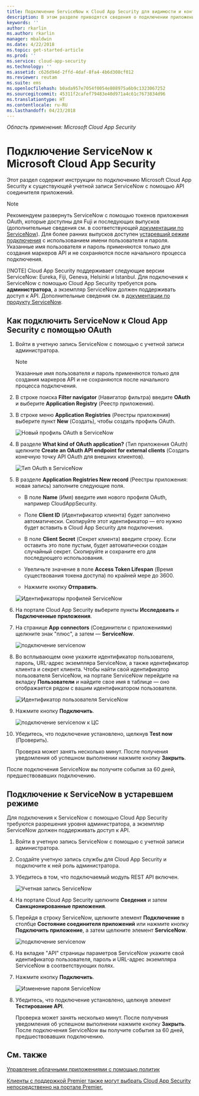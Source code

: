 ```yaml
---
title: Подключение ServiceNow к Cloud App Security для видимости и контроля использования | Документы Майкрософт
description: В этом разделе приводятся сведения о подключении приложения ServiceNow к Cloud App Security с помощью соединителя API.
keywords: ''
author: rkarlin
ms.author: rkarlin
manager: mbaldwin
ms.date: 4/22/2018
ms.topic: get-started-article
ms.prod: ''
ms.service: cloud-app-security
ms.technology: ''
ms.assetid: c626d94d-2ffd-4daf-8fa4-4b6d308cf012
ms.reviewer: reutam
ms.suite: ems
ms.openlocfilehash: b0ada957e7054f0054e808975a6b9c1323067252
ms.sourcegitcommit: 45311f2cafef79483e40d971a4c61c7673834d96
ms.translationtype: HT
ms.contentlocale: ru-RU
ms.lasthandoff: 04/23/2018
---
```

*Область применения: Microsoft Cloud App Security*

# <a name="connect-servicenow-to-microsoft-cloud-app-security"></a>Подключение ServiceNow к Microsoft Cloud App Security

Этот раздел содержит инструкции по подключению Microsoft Cloud App Security к существующей учетной записи ServiceNow с помощью API соединителя приложений. 

> [!NOTE]
>  Рекомендуем развернуть ServiceNow с помощью токенов приложения OAuth, которые доступны для Fuji и последующих выпусков (дополнительные сведения см. в соответствующей [документации по ServiceNow](http://wiki.servicenow.com/index.php?title=OAuth_Applications#gsc.tab=0)). Для более ранних выпусков доступен [устаревший режим подключения](#legacy-servicenow-connection) с использованием имени пользователя и пароля. Указанные имя пользователя и пароль применяются только для создания маркеров API и не сохраняются после начального процесса подключения.
> 
> [!NOTE]
>  Cloud App Security поддерживает следующие версии ServiceNow: Eureka, Fiji, Geneva, Helsinki и Istanbul. Для подключения к ServiceNow с помощью Cloud App Security требуется роль **администратора**, а экземпляр ServiceNow должен поддерживать доступ к API.  Дополнительные сведения см. в [документации по продукту ServiceNow](http://wiki.servicenow.com/index.php?title=Base_System_Roles#gsc.tab=0).
  
## <a name="how-to-connect-servicenow-to-cloud-app-security-using-oauth"></a>Как подключить ServiceNow к Cloud App Security с помощью OAuth
  
  
1. Войти в учетную запись ServiceNow с помощью с учетной записи администратора.  
 
   > [!NOTE]
   >  Указанные имя пользователя и пароль применяются только для создания маркеров API и не сохраняются после начального процесса подключения.

2. В строке поиска **Filter navigator** (Навигатор фильтра) введите **OAuth** и выберите **Application Registry** (Реестр приложения).

3. В строке меню **Application Registries** (Реестры приложения) выберите пункт **New** (Создать), чтобы создать профиль OAuth.

   ![Новый профиль OAuth в ServiceNow](./media/servicenow-app-registry.png)

4. В разделе **What kind of OAuth application?** (Тип приложения OAuth) щелкните **Create an OAuth API endpoint for external clients** (Создать конечную точку API OAuth для внешних клиентов).

   ![Тип OAuth в ServiceNow](./media/servicenow-oauth-app-type.png)

5. В разделе **Application Registries New record** (Реестры приложения: новая запись) заполните следующие поля.
    
    - В поле **Name** (Имя) введите имя нового профиля OAuth, например CloudAppSecurity. 
    
    - Поле **Client ID** (Идентификатор клиента) будет заполнено автоматически. Скопируйте этот идентификатор — его нужно будет вставить в Cloud App Security для подключения.
    
    - В поле **Client Secret** (Секрет клиента) введите строку. Если оставить это поле пустым, будет автоматически создан случайный секрет. Скопируйте и сохраните его для последующего использования. 
    
    - Увеличьте значение в поле **Access Token Lifespan** (Время существования токена доступа) по крайней мере до 3600.
    
    - Нажмите кнопку **Отправить**.

   ![Идентификаторы профилей ServiceNow](./media/servicenow-profile-ids.png)

6. На портале Cloud App Security выберите пункты **Исследовать** и **Подключенные приложения**.  
  
7. На странице **App connectors** (Соединители с приложениями) щелкните знак "плюс", а затем — **ServiceNow**.  
  
    ![подключение servicenow](./media/connect-servicenow.png "подключение servicenow")  
  
8. Во всплывающем окне укажите идентификатор пользователя, пароль, URL-адрес экземпляра ServiceNow, а также идентификатор клиента и секрет клиента. Чтобы найти свой идентификатор пользователя ServiceNow, на портале ServiceNow перейдите на вкладку **Пользователи** и найдите свое имя в таблице — оно отображается рядом с вашим идентификатором пользователя.

   ![Идентификатор пользователя ServiceNow](./media/servicenow-userid.png)
  
9. Нажмите кнопку **Подключить**.  
  
    ![подключение servicenow к ЦС](./media/servicenow-portal-connect.png "подключение servicenow на портале")  
  
10. Убедитесь, что подключение установлено, щелкнув **Test now** (Проверить).  
  
    Проверка может занять несколько минут. После получения уведомления об успешном выполнении нажмите кнопку **Закрыть**.  
  
После подключения ServiceNow вы получите события за 60 дней, предшествовавших подключению.
  
## <a name="legacy-servicenow-connection"></a>Подключение к ServiceNow в устаревшем режиме

Для подключения к ServiceNow с помощью Cloud App Security требуются разрешения уровня администратора, а экземпляр ServiceNow должен поддерживать доступ к API.   

1. Войти в учетную запись ServiceNow с помощью с учетной записи администратора.   

2. Создайте учетную запись службы для Cloud App Security и подключите к ней роль администратора.   

3. Убедитесь в том, что подключаемый модуль REST API включен.   

   ![Учетная запись ServiceNow](./media/servicenow-account.png "Учетная запись ServiceNow")   

4. На портале Cloud App Security щелкните **Сведения** и затем **Санкционированные приложения**.   

5. Перейдя в строку ServiceNow, щелкните элемент **Подключение** в столбце **Состояние соединителя приложений** или нажмите кнопку **Подключить приложение**, а затем щелкните элемент **ServiceNow**.   

   ![подключение servicenow](./media/connect-servicenow.png "подключение servicenow")   

6. На вкладке "API" страницы параметров ServiceNow укажите свой идентификатор пользователя, пароль и URL-адрес экземпляра ServiceNow в соответствующих полях.   

7. Нажмите кнопку **Подключить**.   

   ![Изменение пароля ServiceNow](./media/servicenow-update-password.png "Изменение пароля ServiceNow")   

8. Убедитесь, что подключение установлено, щелкнув элемент **Тестирование API**.   
  
   Проверка может занять несколько минут. После получения уведомления об успешном выполнении нажмите кнопку **Закрыть**.    
   После подключения ServiceNow вы получите события за 60 дней, предшествовавших подключению. 


## <a name="see-also"></a>См. также  
[Управление облачными приложениями с помощью политик](control-cloud-apps-with-policies.md)   

[Клиенты с поддержкой Premier также могут выбрать Cloud App Security непосредственно на портале Premier.](https://premier.microsoft.com/)  
  

